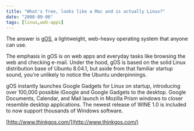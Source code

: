 ```yaml
---
title: "What's free, looks like a Mac and is actually Linux?"
date: "2008-09-06"
tags: [linux,web-apps]
---
```


The answer is [gOS](http://www.thinkgos.com/), a lightweight, web-heavy operating system that anyone can use.

The emphasis in gOS is on web apps and everyday tasks like browsing the web and checking e-mail. Under the hood, gOS is based on the solid Linux distribution base of Ubuntu 8.04.1, but aside from that familiar startup sound, you're unlikely to notice the Ubuntu underpinnings.

gOS instantly launches Google Gadgets for Linux on startup, introducing over 100,000 possible iGoogle and Google Gadgets to the desktop. Google Documents, Calendar, and Mail launch in Mozilla Prism windows to closer resemble desktop applications. The newest release of WINE 1.0 is included to now support thousands of Windows software.

[http://www.thinkgos.com/](http://www.thinkgos.com/)
